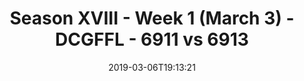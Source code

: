 ---
title: Season XVIII - Week 1 (March 3) - DCGFFL - 6911 vs 6913
teams_score:
- team: 6911
  score: 22
- team: 6913
  score: 20
mvp: Andy (Red); Greg (Black)
game-ball: Steven (Red); Steven (Black)
sportsperson: Austin (Red); Devon (Black)
season: 18
week: 1
date: '2019-03-06T19:13:21'
pageid: season-18-week-1-march-3-6911-vs-6913
---